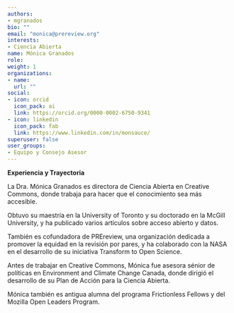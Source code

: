 ```yaml
---
authors:
- mgranados
bio: ""
email: "monica@prereview.org"
interests:
- Ciencia Abierta
name: Mónica Granados
role: 
weight: 1
organizations:
- name: 
  url: ""
social:
- icon: orcid
  icon_pack: ai
  link: https://orcid.org/0000-0002-6750-9341
- icon: linkedin
  icon_pack: fab
  link: https://www.linkedin.com/in/monsauce/
superuser: false
user_groups:
- Equipo y Consejo Asesor
---
```


**Experiencia y Trayectoria**

La Dra. Mónica Granados es directora de Ciencia Abierta en Creative Commons, donde trabaja para hacer que el conocimiento sea más accesible. 

Obtuvo su maestría en la University of Toronto y su doctorado en la McGill University, y ha publicado varios artículos sobre acceso abierto y datos. 

También es cofundadora de PREreview, una organización dedicada a promover la equidad en la revisión por pares, y ha colaborado con la NASA en el desarrollo de su iniciativa Transform to Open Science. 

Antes de trabajar en Creative Commons, Mónica fue asesora sénior de políticas en Environment and Climate Change Canada, donde dirigió el desarrollo de su Plan de Acción para la Ciencia Abierta. 

Mónica también es antigua alumna del programa Frictionless Fellows y del Mozilla Open Leaders Program.